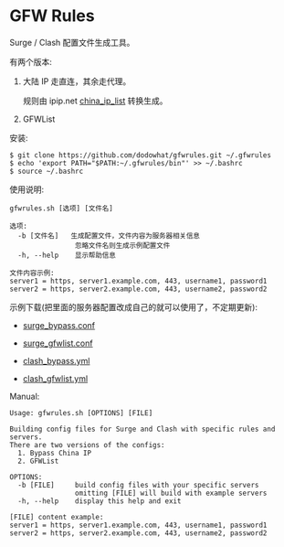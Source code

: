 # GFW Rules

Surge / Clash 配置文件生成工具。

有两个版本:

1. 大陆 IP 走直连，其余走代理。

   规则由 ipip.net [china_ip_list](https://github.com/17mon/china_ip_list) 转换生成。

2. GFWList

安装:

    $ git clone https://github.com/dodowhat/gfwrules.git ~/.gfwrules
    $ echo 'export PATH="$PATH:~/.gfwrules/bin"' >> ~/.bashrc
    $ source ~/.bashrc

使用说明:

    gfwrules.sh [选项] [文件名]

    选项:
      -b [文件名]   生成配置文件，文件内容为服务器相关信息
                    忽略文件名则生成示例配置文件
      -h, --help    显示帮助信息

    文件内容示例:
    server1 = https, server1.example.com, 443, username1, password1
    server2 = https, server2.example.com, 443, username2, password2

示例下载(把里面的服务器配置改成自己的就可以使用了，不定期更新):

* [surge_bypass.conf](https://raw.githubusercontent.com/dodowhat/gfwrules/master/surge_bypass.conf)

* [surge_gfwlist.conf](https://raw.githubusercontent.com/dodowhat/gfwrules/master/surge_gfwlist.conf)

* [clash_bypass.yml](https://raw.githubusercontent.com/dodowhat/gfwrules/master/clash_bypass.yml)

* [clash_gfwlist.yml](https://raw.githubusercontent.com/dodowhat/gfwrules/master/clash_gfwlist.yml)

Manual:

    Usage: gfwrules.sh [OPTIONS] [FILE]

    Building config files for Surge and Clash with specific rules and servers.
    There are two versions of the configs:
      1. Bypass China IP
      2. GFWList

    OPTIONS:
      -b [FILE]     build config files with your specific servers
                    omitting [FILE] will build with example servers
      -h, --help    display this help and exit

    [FILE] content example:
    server1 = https, server1.example.com, 443, username1, password1
    server2 = https, server2.example.com, 443, username2, password2


